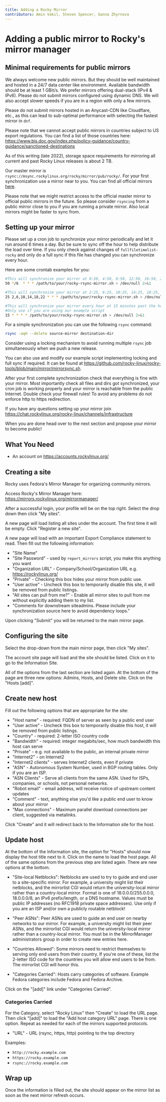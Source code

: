 ```yaml
---
title: Adding a Rocky Mirror
contributors: Amin Vakil, Steven Spencer, Ganna Zhyrnova
---
```


# Adding a public mirror to Rocky's mirror manager

## Minimal requirements for public mirrors

We always welcome new public mirrors. But they should be well maintained and hosted in a 24/7 data center like environment. Available bandwidth should be at least 1 GBit/s. We prefer mirrors offering dual-stack (IPv4 & IPv6). Please do not submit mirrors configured using dynamic DNS. We will also accept slower speeds if you are in a region with only a few mirrors.

Please do not submit mirrors hosted in an Anycast-CDN like Cloudflare, etc., as this can lead to sub-optimal performance with selecting the fastest mirror in `dnf`.

Please note that we cannot accept public mirrors in countries subject to US export regulations. You can find a list of those countries here: <https://www.bis.doc.gov/index.php/policy-guidance/country-guidance/sanctioned-destinations>

As of this writing (late 2022), storage space requirements for mirroring all current and past Rocky Linux releases is about 2 TB.

Our master mirror is `rsync://msync.rockylinux.org/rocky/mirror/pub/rocky/`.
For your first synchronization use a mirror near to you. You can find all official mirrors [here](https://mirrors.rockylinux.org).

Please note that we might restrict access to the official master mirror to official public mirrors in the future. So please consider `rsyncing` from a public mirror close to you if you are running a private mirror. Also local mirrors might be faster to sync from.

## Setting up your mirror

Please set up a cron job to synchronize your mirror periodically and let it run around 6 times a day. But be sure to sync off the hour to help distribute the load over time. If you only check against changes of `fullfiletimelist-rocky` and only do a full sync if this file has changed you can synchronize every hour.

Here are some crontab examples for you:

```bash
#This will synchronize your mirror at 0:50, 4:50, 8:50, 12:50, 16:50, 20:50
50 */6  * * * /path/to/your/rocky-rsync-mirror.sh > /dev/null 2>&1

#This will synchronize your mirror at 2:25, 6:25, 10:25, 14:25, 18:25, 22:25
25 2,6,10,14,18,22 * * * /path/to/your/rocky-rsync-mirror.sh > /dev/null 2>&1

#This will synchronize your mirror every hour at 15 minutes past the hour.
#Only use if you are using our example script
15 * * * * /path/to/your/rocky-rsync-mirror.sh > /dev/null 2>&1
```

For a simple synchronization you can use the following `rsync` command:

```bash
rsync -aqH --delete source-mirror destination-dir
```

Consider using a locking mechanism to avoid running multiple `rsync` job simultaneously when we push a new release.

You can also use and modify our example script implementing locking and full sync if required. It can be found at <https://github.com/rocky-linux/rocky-tools/blob/main/mirror/mirrorsync.sh>.

After your first complete synchronization check that everything is fine with your mirror. Most importantly check all files and dirs got synchronized, your cron job is working properly and your mirror is reachable from the public Internet. Double check your firewall rules! To avoid any problems do not enforce http to https redirection.

If you have any questions setting up your mirror join <https://chat.rockylinux.org/rocky-linux/channels/infrastructure>

When you are done head over to the next section and propose your mirror to become public!

## What You Need

- An account on <https://accounts.rockylinux.org/>

## Creating a site

Rocky uses Fedora's Mirror Manager for organizing community mirrors.

Access Rocky's Mirror Manager here: <https://mirrors.rockylinux.org/mirrormanager/>

After a successful login, your profile will be on the top right. Select the drop down then click "My sites".

A new page will load listing all sites under the account. The first time it will be empty. Click "Register a new site".

A new page will load with an important Export Compliance statement to read. Then fill out the following information:

- "Site Name"
- "Site Password" - used by `report_mirrors` script, you make this anything you want
- "Organization URL" - Company/School/Organization URL e.g. <https://rockylinux.org/>
- "Private" - Checking this box hides your mirror from public use.
- "User active" - Uncheck this box to temporarily disable this site, it will be removed from public listings.
- "All sites can pull from me?" - Enable all mirror sites to pull from me without explicitly adding them to my list.
- "Comments for downstream siteadmins. Please include your synchronization source here to avoid dependency loops."

Upon clicking "Submit" you will be returned to the main mirror page.

## Configuring the site

Select the drop-down from the main mirror page, then click "My sites".

The account site page will load and the site should be listed. Click on it to go to the Information Site.

All of the options from the last section are listed again. At the bottom of the page are three new options: Admins, Hosts, and Delete site. Click on the "Hosts [add]".

## Create new host

Fill out the following options that are appropriate for the site:

- "Host name" - required: FQDN of server as seen by a public end user
- "User active" - Uncheck this box to temporarily disable this host, it will be removed from public listings.
- "Country" - required: 2-letter ISO country code
- "Bandwidth" - required: integer megabits/sec, how much bandwidth this host can serve
- "Private" - e.g. not available to the public, an internal private mirror
- "Internet2" - on Internet2
- "Internet2 clients" - serves Internet2 clients, even if private
- "ASN" - Autonomous System Number, used in BGP routing tables. Only if you are an ISP.
- "ASN Clients" - Serve all clients from the same ASN. Used for ISPs, companies, or schools, not personal networks.
- "Robot email" - email address, will receive notice of upstream content updates
- "Comment" - text, anything else you'd like a public end user to know about your mirror
- "Max connections" - Maximum parallel download connections per client, suggested via metalinks.

Click "Create" and it will redirect back to the Information site for the host.

## Update host

At the bottom of the Information site, the option for "Hosts" should now display the host title next to it. Click on the name to load the host page. All of the same options from the previous step are listed again. There are new options at the bottom.

- "Site-local Netblocks":  Netblocks are used to try to guide and end user to a site-specific mirror. For example, a university might list their netblocks, and the mirrorlist CGI would return the university-local mirror rather than a country-local mirror. Format is one of 18.0.0.0/255.0.0.0, 18.0.0.0/8, an IPv6 prefix/length, or a DNS hostname. Values must be public IP addresses (no RFC1918 private space addresses). Use only if you are an ISP and/or own a publicly routable netblock!

- "Peer ASNs":  Peer ASNs are used to guide an end user on nearby networks to our mirror. For example, a university might list their peer ASNs, and the mirrorlist CGI would return the university-local mirror rather than a country-local mirror. You must be in the MirrorManager administrators group in order to create new entries here.

- "Countries Allowed":  Some mirrors need to restrict themselves to serving only end users from their country. If you're one of these, list the 2-letter ISO code for the countries you will allow end users to be from. The mirrorlist CGI will honor this.

- "Categories Carried":  Hosts carry categories of software. Example Fedora categories include Fedora and Fedora Archive.

Click on the "[add]" link under "Categories Carried".

### Categories Carried

For the Category, select "Rocky Linux" then "Create" to load the URL page. Then click "[add]" to load the "Add host category URL" page. There is one option. Repeat as needed for each of the mirrors supported protocols.

- "URL" - URL (rsync, https, http) pointing to the top directory

Examples:

- `http://rocky.example.com`
- `https://rocky.example.com`
- `rsync://rocky.example.com`

## Wrap up

Once the information is filled out, the site should appear on the mirror list as soon as the next mirror refresh occurs.
